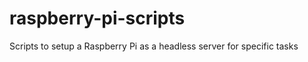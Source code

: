 raspberry-pi-scripts
====================

Scripts to setup a Raspberry Pi as a headless server for specific tasks
